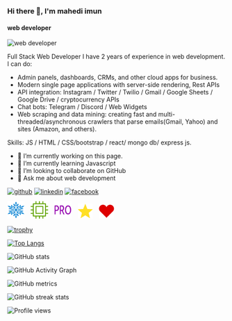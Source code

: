 ### Hi there 👋, I'm mahedi imun
#### web developer 

![web developer ](https://redesignurweb.com/wp-content/uploads/2019/07/web-design-redesignurwebdotcom.gif)

 Full Stack Web Developer 
I have 2 years of experience in web development. I can do:
 -    Admin panels, dashboards, CRMs, and other cloud apps for business.
 -    Modern single page applications with server-side rendering, Rest APIs
 -    API integration: Instagram / Twitter / Twilio / Gmail / Google Sheets / Google Drive / cryptocurrency APIs
- Chat bots: Telegram / Discord / Web Widgets
 -    Web scraping and data mining: creating fast and multi-threaded/asynchronous crawlers that parse emails(Gmail, Yahoo) and sites (Amazon, and others).

Skills:  JS / HTML / CSS/bootstrap / react/ mongo db/ express js.

- 🔭 I’m currently working on this page. 
- 🌱 I’m currently learning Javascript  
- 👯 I’m looking to collaborate on GitHub  
- 💬 Ask me about web development  

[<img src='https://cdn.jsdelivr.net/npm/simple-icons@3.0.1/icons/github.svg' alt='github' height='40'>](https://github.com/mahedi-imun)  [<img src='https://cdn.jsdelivr.net/npm/simple-icons@3.0.1/icons/linkedin.svg' alt='linkedin' height='40'>](https://www.linkedin.com/in/https://www.linkedin.com/in/mahedi-imun-534723223//)  [<img src='https://cdn.jsdelivr.net/npm/simple-icons@3.0.1/icons/facebook.svg' alt='facebook' height='40'>](https://www.facebook.com/https://www.facebook.com/mahedi.anik.bd)  

<a href='https://archiveprogram.github.com/'><img src='https://raw.githubusercontent.com/acervenky/animated-github-badges/master/assets/acbadge.gif' width='40' height='40'></a> <a href='https://docs.github.com/en/developers'><img src='https://raw.githubusercontent.com/acervenky/animated-github-badges/master/assets/devbadge.gif' width='40' height='40'></a> <a href='https://github.com/pricing'><img src='https://raw.githubusercontent.com/acervenky/animated-github-badges/master/assets/pro.gif' width='40' height='40'></a> <a href='https://stars.github.com/'><img src='https://raw.githubusercontent.com/acervenky/animated-github-badges/master/assets/starbadge.gif' width='35' height='35'></a> <a href='https://docs.github.com/en/github/supporting-the-open-source-community-with-github-sponsors'><img src='https://raw.githubusercontent.com/acervenky/animated-github-badges/master/assets/sponsorbadge.gif' width='35' height='35'></a> 

[![trophy](https://github-profile-trophy.vercel.app/?username=mahedi-imun)](https://github.com/ryo-ma/github-profile-trophy)

[![Top Langs](https://github-readme-stats.vercel.app/api/top-langs/?username=mahedi-imun)](https://github.com/anuraghazra/github-readme-stats)

![GitHub stats](https://github-readme-stats.vercel.app/api?username=mahedi-imun&show_icons=true&count_private=true)  

![GitHub Activity Graph](https://activity-graph.herokuapp.com/graph?username=mahedi-imun)  

![GitHub metrics](https://metrics.lecoq.io/mahedi-imun)  

![GitHub streak stats](https://github-readme-streak-stats.herokuapp.com/?user=mahedi-imun)  

![Profile views](https://gpvc.arturio.dev/mahedi-imun)  
